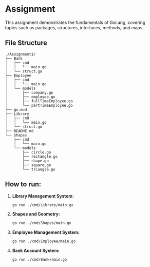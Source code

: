 # Assignment 

This assignment demonstrates the fundamentals of GoLang, covering topics such as packages, structures, interfaces, methods, and maps.

## File Structure
```plaintext
./Assignment1/
├── Bank
│   ├── cmd
│   │   └── main.go
│   └── struct.go
├── Employee
│   ├── cmd
│   │   └── main.go
│   └── models
│       ├── company.go
│       ├── employee.go
│       ├── fullTimeEmployee.go
│       └── partTimeEmployee.go
├── go.mod
├── Library
│   ├── cmd
│   │   └── main.go
│   └── struct.go
├── README.md
└── Shapes
    ├── cmd
    │   └── main.go
    └── models
        ├── circle.go
        ├── rectangle.go
        ├── shape.go
        ├── square.go
        └── triangle.go
```
   

## How to run:
1. **Library Management System:**
   ```bash
   go run ./cmd/Library/main.go
   ```
2. **Shapes and Geometry:**
   ```bash
   go run ./cmd/Shapes/main.go
   ```
3. **Employee Management System:**
   ```bash
   go run ./cmd/Employee/main.go
   ```
4. **Bank Account System:**
   ```bash
   go run ./cmd/Bank/main.go
   ```
